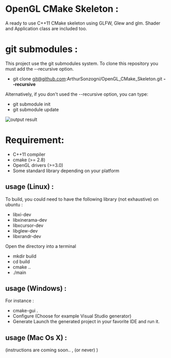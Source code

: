 OpenGL CMake Skeleton :
=======================

A ready to use C++11 CMake skeleton using GLFW, Glew and glm.
Shader and Application class are included too.

git submodules :
================

This project use the git submodules system.
To clone this repository you must add the --recursive option.
* git clone git@github.com:ArthurSonzogni/OpenGL_CMake_Skeleton.git **--recursive**

Alternatively, if you don't used the --recursive option, you can type:
* git submodule init
* git submodule update

![output result](output.gif)


Requirement:
============
* C++11 compiler
* cmake (>= 2.8)
* OpenGL drivers (>=3.0)
* Some standard library depending on your platform

usage (Linux) : 
---------------
To build, you could need to have the following library (not exhaustive) on ubuntu :
* libxi-dev
* libxinerama-dev
* libxcursor-dev
* libglew-dev
* libxrandr-dev

Open the directory into a terminal
* mkdir build
* cd build
* cmake ..
* ./main

usage (Windows) :
-----------------
For instance :
* cmake-gui .
* Configure (Choose for example Visual Studio generator)
* Generate
Launch the generated project in your favorite IDE and run it.


usage (Mac Os X) :
------------------
(instructions are coming soon.. ,  (or never) )
